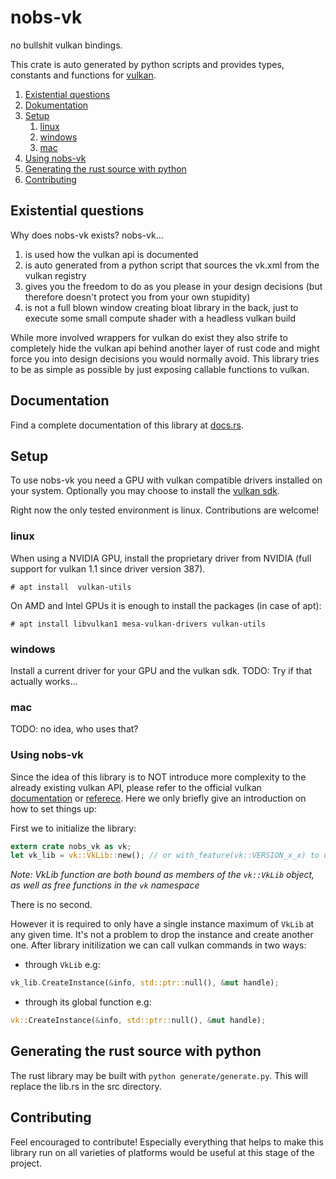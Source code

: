 # nobs-vk
no bullshit vulkan bindings.

This crate is auto generated by python scripts and provides types, constants and functions for
[vulkan](https://www.khronos.org/vulkan/).

1. [Existential questions](#existential-questions)
2. [Dokumentation](#dokucmentation-vulkan-api)
3. [Setup](#setup)
	  1. [linux](#linux)
	  2. [windows](#windows)
	  3. [mac](#mac)
3. [Using nobs-vk](#using-nobs-vk)
4. [Generating the rust source with python](#generating-the-rust-source-with-python)
5. [Contributing](#contributing)

## Existential questions
Why does nobs-vk exists? nobs-vk...
1. is used how the vulkan api is documented
2. is auto generated from a python script that sources the vk.xml from the vulkan registry
3. gives you the freedom to do as you please in your design decisions (but therefore doesn't protect you from your own stupidity)
4. is not a full blown window creating bloat library in the back, just to execute some small compute shader with a headless vulkan build

While more involved wrappers for vulkan do exist they also strife to completely hide the vulkan api behind another layer of rust code and might force you into design decisions you would normally avoid. This library tries to be as simple as possible by just exposing callable functions to vulkan.

## Documentation
Find a complete documentation of this library at [docs.rs](https://docs.rs/nobs-vk).

## Setup

To use nobs-vk you need a GPU with vulkan compatible drivers installed on your system. Optionally you may choose to install the [vulkan sdk](https://www.lunarg.com/vulkan-sdk/).

Right now the only tested environment is linux. Contributions are welcome!

### linux
When using a NVIDIA GPU, install the proprietary driver from NVIDIA (full support for vulkan 1.1 since driver version 387). 
```
# apt install  vulkan-utils
```

On AMD and Intel GPUs it is enough to install the packages (in case of apt):
```
# apt install libvulkan1 mesa-vulkan-drivers vulkan-utils
```

### windows
Install a current driver for your GPU and the vulkan sdk.
TODO: Try if that actually works...

### mac
TODO: no idea, who uses that?


### Using nobs-vk
Since the idea of this library is to NOT introduce more complexity to the already existing vulkan API, please refer to the official vulkan [documentation](https://www.khronos.org/registry/vulkan/specs/1.1-extensions/html/vkspec.html) or [referece](https://www.khronos.org/registry/vulkan/specs/1.1-extensions/man/html/). Here we only briefly give an introduction on how to set things up:

First we to initialize the library:
```rust
extern crate nobs_vk as vk;
let vk_lib = vk::VkLib::new(); // or with_feature(vk::VERSION_x_x) to use specific feature level
```
*Note: VkLib function are both bound as members of the `vk::VkLib` object, as well as free functions in the `vk` namespace*

There is no second.

However it is required to only have a single instance maximum of `VkLib` at any given time. It's not a problem to drop the instance and create another one. After library initilization we can call vulkan commands in two ways:
 - through `VkLib` e.g:
 ```rust
 vk_lib.CreateInstance(&info, std::ptr::null(), &mut handle);
 ```
 - through its global function e.g:
 ```rust
 vk::CreateInstance(&info, std::ptr::null(), &mut handle);
 ```


## Generating the rust source with python
The rust library may be built with `python generate/generate.py`. This will replace the lib.rs in the src directory.

## Contributing
Feel encouraged to contribute! Especially everything that helps to make this library run on all varieties of platforms would be useful at this stage of the project.


